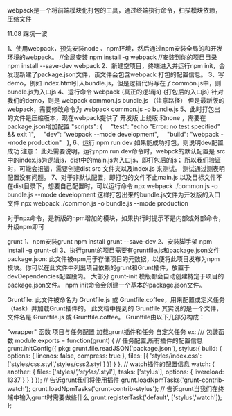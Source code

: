 webpack是一个将前端模块化打包的工具，通过终端执行命令，扫描模块依赖，压缩文件

11.08 踩坑一波

1、使用webpack，预先安装node  、npm环境，然后通过npm安装全局的和开发环境的webpack。
//全局安装
npm install -g webpack
//安装到你的项目目录
npm install --save-dev webpack
2、新建空项目，终端进入并运行npm init，会发现新建了package.json文件，该文件会包含webpack 打包的配置信息。
3、写demo，例如 index.html引入bundle.js，但是逻辑代码写在了common.js中，则bundle.js为入口js
4、运行命令 webpack {真正的逻辑js} {打包后的入口js}
针对我们的demo，则是 webpack common.js bundle.js （注意路径）
 但是最新版的webpack，需要修改命令为  webpack common.js -o bundle.js
5、此时打包出的文件是压缩版本，现在webpack提供了 开发版  上线版 和none ，需要在package.json增加配置
"scripts": {
    "test": "echo \"Error: no test specified\" && exit 1",
    "dev": "webpack --mode development",
    "build": "webpack --mode production"
  },
6、运行 npm run dev 如果能成功打包，则说明dev配置成功
注意：
此处需要说明，运行npm run dev命令时，webpck的默认配置是 src中的index.js为逻辑js，dist中的main.js为入口js，即打包后的js；
所以我们验证时，可能会报错，需要创建dist  src 文件夹以及index.js 来测试。
测试通过测表明配置没有问题。
7、对于非默认配置，即打包的文件不止main.js 以及目标文件不在dist目录下，想要自己配置时，可以运行命令
npx webpack ./common.js -o bundle.js --mode development
这样打包出来的bundle.js文件为开发版的入口文件
npx webpack ./common.js -o bundle.js --mode production 

对于npx命令，是新版的npm增加的模块，如果执行时提示不是内部或外部命令，升级npm即可



grunt
1、npm安装grunt
npm install grunt --save-dev
2、安装脚手架
npm install -g grunt-cli
3、执行grunt的项目需要有gruntfile.js和package.json文件
package.json: 此文件被npm用于存储项目的元数据，以便将此项目发布为npm模块。你可以在此文件中列出项目依赖的grunt和Grunt插件，放置于devDependencies配置段内。
大部分 grunt-init 模版都会自动创建特定于项目的package.json文件。
npm init命令会创建一个基本的package.json文件。

Gruntfile: 此文件被命名为 Gruntfile.js 或 Gruntfile.coffee，用来配置或定义任务（task）并加载Grunt插件的。 此文档中提到的 Gruntfile 其实说的是一个文件，文件名是 Gruntfile.js 或 Gruntfile.coffee。
Gruntfile由以下几部分构成：

"wrapper" 函数
项目与任务配置
加载grunt插件和任务
自定义任务
ex:
/// 包装函数
module.exports = function(grunt) {
    // 任务配置,所有插件的配置信息
    grunt.initConfig({
        pkg: grunt.file.readJSON('package.json'),
        stylus:{
            build: {
                options: {
                    linenos: false,
                    compress: true
                },
                files: [{
                    'styles/index.css': ['styles/css.styl','styles/css2.styl']
                }]
            }
        },
        // watch插件的配置信息
        watch: {
            another: {
                files: ['styles/*','styles/*.styl'],
                tasks: ['stylus'],
                options: {
                    livereload: 1337
                }
            }
        }
    });
    // 告诉grunt我们将使用插件
    grunt.loadNpmTasks('grunt-contrib-watch');
    grunt.loadNpmTasks('grunt-contrib-stylus');
    // 告诉grunt当我们在终端中输入grunt时需要做些什么
    grunt.registerTask('default', ['stylus','watch']);
};
